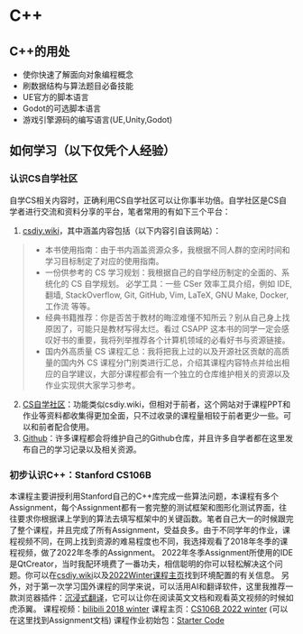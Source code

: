 # C++
## C++的用处
* 使你快速了解面向对象编程概念
* 刷数据结构与算法题目必备技能
* UE官方的脚本语言
* Godot的可选脚本语言
* 游戏引擎源码的编写语言(UE,Unity,Godot)
## 如何学习（以下仅凭个人经验）
### 认识CS自学社区
自学CS相关内容时，正确利用CS自学社区可以让你事半功倍。自学社区是CS自学者进行交流和资料分享的平台，笔者常用的有如下三个平台：
1. [csdiy.wiki](csdiy.wiki)，其中涵盖内容包括（以下内容引自该网站）：
>* 本书使用指南：由于书内涵盖资源众多，我根据不同人群的空闲时间和学习目标制定了对应的使用指南。
>* 一份供参考的 CS 学习规划：我根据自己的自学经历制定的全面的、系统化的 CS 自学规划。
必学工具：一些 CSer 效率工具介绍，例如 IDE, 翻墙, StackOverflow, Git, GitHub, Vim, LaTeX, GNU Make, Docker, 工作流 等等。
>* 经典书籍推荐：你是否苦于教材的晦涩难懂不知所云？别从自己身上找原因了，可能只是教材写得太烂。看过 CSAPP 这本书的同学一定会感叹好书的重要，我将列举推荐各个计算机领域的必看好书与资源链接。
>* 国内外高质量 CS 课程汇总：我将把我上过的以及开源社区贡献的高质量的国内外 CS 课程分门别类进行汇总，介绍其课程内容特点并给出相应的自学建议，大部分课程都会有一个独立的仓库维护相关的资源以及作业实现供大家学习参考。
2. [CS自学社区](https://www.learncs.site/docs/intro)：功能类似csdiy.wiki，但相对于前者，这个网站对于课程PPT和作业等资料都收集得更加全面，只不过收录的课程量相较于前者更少一些。可以和前者配合使用。
3. [Github](https://github.com/)：许多课程都会将维护自己的Github仓库，并且许多自学者都在这里发布自己的学习记录以及相关资源。

### 初步认识C++：Stanford CS106B
本课程主要讲授利用Stanford自己的C++库完成一些算法问题，本课程有多个Assignment，每个Assignment都有一套完整的测试框架和图形化测试界面，往往要求你根据课上学到的算法去填写框架中的关键函数。笔者自己大一的时候跟完了整个课程，并且完成了所有Assignment，受益良多。由于不同学年的作业，课程视频不同，在网上找到资源的难易程度也不同，我选择观看了2018年冬季的课程视频，做了2022年冬季的Assignment。
2022年冬季Assignment所使用的IDE是QtCreator，当时我配环境费了一番功夫，相信聪明的你可以轻松解决这个问题。你可以在[csdiy.wiki](https://csdiy.wiki/%E7%BC%96%E7%A8%8B%E5%85%A5%E9%97%A8/cpp/CS106B_CS106X/#_3)以及[2022Winter课程主页](https://web.stanford.edu/class/archive/cs/cs106b/cs106b.1224/)找到环境配置的有关信息。
另外，对于第一次学习国外课程的同学来说，可以活用AI和翻译软件，这里我推荐一款浏览器插件：[沉浸式翻译](https://immersivetranslate.cn/)，它可以让你在阅读英文文档和观看英文视频的时候如虎添翼。
课程视频：[bilibili 2018 winter](https://www.bilibili.com/video/BV1G7411k7jG/?vd_source=85e1dae5cba303a7a1d633bc7541edd2)
课程主页：[CS106B 2022 winter](https://web.stanford.edu/class/archive/cs/cs106b/cs106b.1224/) (可以在这里找到Assignment文档)
课程作业初始包：[Starter Code](https://github.com/wuzhineihan/CS106B_StarterCode)
